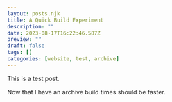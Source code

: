 ```yaml
---
layout: posts.njk
title: A Quick Build Experiment
description: ""
date: 2023-08-17T16:22:46.587Z
preview: ""
draft: false
tags: []
categories: [website, test, archive]
---
```


This is a test post. 

Now that I have an archive build times should be faster. 
